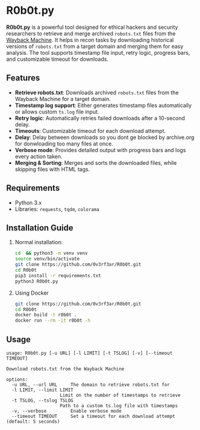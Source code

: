 # R0b0t.py

**R0b0t.py** is a powerful tool designed for ethical hackers and security researchers to retrieve and merge archived `robots.txt` files from the [Wayback Machine](https://web.archive.org/). It helps in recon tasks by downloading historical versions of `robots.txt` from a target domain and merging them for easy analysis. The tool supports timestamp file input, retry logic, progress bars, and customizable timeout for downloads.

## Features

- **Retrieve robots.txt**: Downloads archived `robots.txt` files from the Wayback Machine for a target domain.
- **Timestamp log support**: Either generates timestamp files automatically or allows custom `ts.log` file input.
- **Retry logic**: Automatically retries failed downloads after a 10-second delay.
- **Timeouts**: Customizable timeout for each download attempt.
- **Delay**: Delay between downloads so you dont ge blocked by archive.org for donwloading too many files at once.
- **Verbose mode**: Provides detailed output with progress bars and logs every action taken.
- **Merging & Sorting**: Merges and sorts the downloaded files, while skipping files with HTML tags.

## Requirements

- Python 3.x
- Libraries: `requests`, `tqdm`, `colorama`

## Installation Guide

1. Normal installation:
    ```bash
    cd  && python3 -m venv venv
    source venv/bin/activate
    git clone https://github.com/0v3rf3ar/R0b0t.git
    cd R0b0t
    pip3 install -r requirements.txt
    python3 R0b0t.py
    ```
2. Using Docker
    ```bash
    git clone https://github.com/0v3rf3ar/R0b0t.git
    cd R0b0t
   docker build -t r0b0t .
   docker run --rm -it r0b0t -h
    ```
## Usage
    usage: R0b0t.py [-u URL] [-l LIMIT] [-t TSLOG] [-v] [--timeout TIMEOUT]

    Download robots.txt from the Wayback Machine

    options:
      -u URL, --url URL     The domain to retrieve robots.txt for
      -l LIMIT, --limit LIMIT
                        Limit on the number of timestamps to retrieve
      -t TSLOG, --tslog TSLOG
                        Path to a custom ts.log file with timestamps
      -v, --verbose         Enable verbose mode
      --timeout TIMEOUT     Set a timeout for each download attempt (default: 5 seconds)
